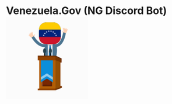 # Venezuela.Gov (NG Discord Bot) ![](https://github.com/Galaxy-Studios-Dev/Venezuela.gov/blob/main/venz_gov.png)
